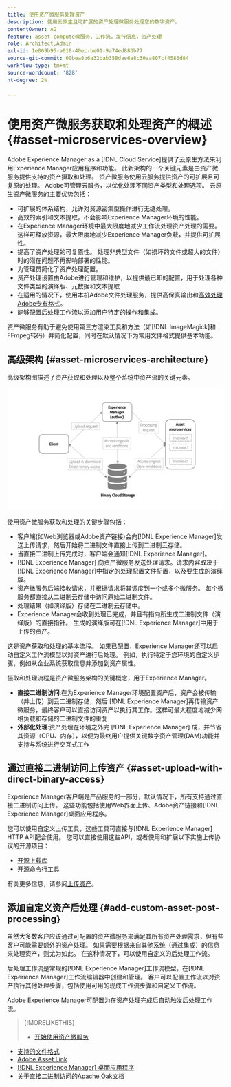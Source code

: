 ```yaml
---
title: 使用资产微服务处理资产
description: 使用云原生且可扩展的资产处理微服务处理您的数字资产。
contentOwner: AG
feature: asset compute微服务，工作流，发行信息，资产处理
role: Architect,Admin
exl-id: 1e069b95-a018-40ec-be01-9a74ed883b77
source-git-commit: 00bea8b6a32bab358dae6a8c30aa807cf4586d84
workflow-type: tm+mt
source-wordcount: '828'
ht-degree: 2%

---
```


# 使用资产微服务获取和处理资产的概述 {#asset-microservices-overview}

Adobe Experience Manager as a [!DNL Cloud Service]提供了云原生方法来利用Experience Manager应用程序和功能。 此新架构的一个关键元素是由资产微服务提供支持的资产摄取和处理。 资产微服务使用云服务提供资产的可扩展且可复原的处理。 Adobe可管理云服务，以优化处理不同资产类型和处理选项。 云原生资产微服务的主要优势包括：

* 可扩展的体系结构，允许对资源密集型操作进行无缝处理。
* 高效的索引和文本提取，不会影响Experience Manager环境的性能。
* 在Experience Manager环境中最大限度地减少工作流处理资产处理的需要。 这样可释放资源，最大限度地减少Experience Manager负载，并提供可扩展性。
* 提高了资产处理的可复原性。 处理非典型文件（如损坏的文件或超大的文件）时的潜在问题不再影响部署的性能。
* 为管理员简化了资产处理配置。
* 资产处理设置由Adobe进行管理和维护，以提供最已知的配置，用于处理各种文件类型的演绎版、元数据和文本提取
* 在适用的情况下，使用本机Adobe文件处理服务，提供高保真输出和[高效处理Adobe专有格式](file-format-support.md)。
* 能够配置后处理工作流以添加用户特定的操作和集成。

资产微服务有助于避免使用第三方渲染工具和方法（如[!DNL ImageMagick]和FFmpeg转码）并简化配置，同时在默认情况下为常用文件格式提供基本功能。

## 高级架构 {#asset-microservices-architecture}

高级架构图描述了资产获取和处理以及整个系统中资产流的关键元素。

<!-- Proposed DRAFT diagram for asset microservices overview - see section "Asset processing - high-level diagram" in the PPTX deck

https://adobe-my.sharepoint.com/personal/gklebus_adobe_com/_layouts/15/guestaccess.aspx?guestaccesstoken=jexDC5ZnepXSt6dTPciH66TzckS1BPEfdaZuSgHugL8%3D&docid=2_1ec37f0bd4cc74354b4f481cd420e07fc&rev=1&e=CdgElS
-->

![使用资产微服务获取和处](assets/asset-microservices-overview.png "理资产获取和使用资产微服务处理")

使用资产微服务获取和处理的关键步骤包括：

* 客户端(如Web浏览器或Adobe资产链接)会向[!DNL Experience Manager]发送上传请求，然后开始将二进制文件直接上传到二进制云存储。
* 当直接二进制上传完成时，客户端会通知[!DNL Experience Manager]。
* [!DNL Experience Manager] 向资产微服务发送处理请求。请求内容取决于[!DNL Experience Manager]中指定的处理配置文件配置，以及要生成的演绎版。
* 资产微服务后端接收请求，并根据请求将其调度到一个或多个微服务。 每个微服务都直接从二进制云存储中访问原始二进制文件。
* 处理结果（如演绎版）存储在二进制云存储中。
* Experience Manager会收到处理已完成，并且有指向所生成二进制文件（演绎版）的直接指针。 生成的演绎版可在[!DNL Experience Manager]中用于上传的资产。

这是资产获取和处理的基本流程。 如果已配置，Experience Manager还可以启动自定义工作流模型以对资产进行后处理。 例如，执行特定于您环境的自定义步骤，例如从企业系统获取信息并添加到资产属性。

摄取和处理流程是资产微服务架构的关键概念，用于Experience Manager。

* **直接二进制访问**:在为Experience Manager环境配置资产后，资产会被传输（并上传）到云二进制存储，然后 [!DNL Experience Manager]再传输资产微服务，最终客户可以直接访问资产以执行其工作。这样可最大程度地减少网络负载和存储的二进制文件的重复
* **外部化处理**:资产处理在环境之外完 [!DNL Experience Manager] 成，并节省其资源（CPU、内存），以便为最终用户提供关键数字资产管理(DAM)功能并支持与系统进行交互式工作

## 通过直接二进制访问上传资产 {#asset-upload-with-direct-binary-access}

Experience Manager客户端是产品服务的一部分，默认情况下，所有支持通过直接二进制访问上传。 这些功能包括使用Web界面上传、Adobe资产链接和[!DNL Experience Manager]桌面应用程序。

您可以使用自定义上传工具，这些工具可直接与[!DNL Experience Manager] HTTP API配合使用。 您可以直接使用这些API，或者使用和扩展以下实施上传协议的开源项目：

* [开源上载库](https://github.com/adobe/aem-upload)
* [开源命令行工具](https://github.com/adobe/aio-cli-plugin-aem)

有关更多信息，请参阅[上传资产](add-assets.md)。

## 添加自定义资产后处理 {#add-custom-asset-post-processing}

虽然大多数客户应该通过可配置的资产微服务来满足其所有资产处理需求，但有些客户可能需要额外的资产处理。 如果需要根据来自其他系统（通过集成）的信息来处理资产，则尤为如此。 在这种情况下，可以使用自定义的后处理工作流。

后处理工作流是常规的[!DNL Experience Manager]工作流模型，在[!DNL Experience Manager]工作流编辑器中创建和管理。 客户可以配置工作流以对资产执行其他处理步骤，包括使用可用的现成工作流步骤和自定义工作流。

Adobe Experience Manager可配置为在资产处理完成后自动触发后处理工作流。

<!-- TBD asgupta, Engg: Create some asset-microservices-data-flow-diagram.
-->

>[!MORELIKETHIS]
>
>* [开始使用资产微服务](asset-microservices-configure-and-use.md)
* [支持的文件格式](file-format-support.md)
* [Adobe Asset Link](https://helpx.adobe.com/cn/enterprise/using/adobe-asset-link.html)
* [[!DNL Experience Manager] 桌面应用程序](https://experienceleague.adobe.com/docs/experience-manager-desktop-app/using/introduction.html)
* [关于直接二进制访问的Apache Oak文档](https://jackrabbit.apache.org/oak/docs/features/direct-binary-access.html)

